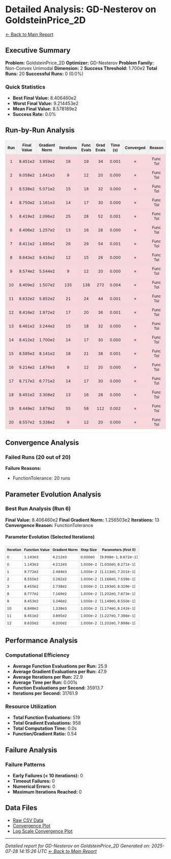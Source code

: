 # Detailed Analysis: GD-Nesterov on GoldsteinPrice_2D
[← Back to Main Report](benchmark_report.md)
## Executive Summary
**Problem:** GoldsteinPrice_2D
**Optimizer:** GD-Nesterov
**Problem Family:** Non-Convex Unimodal
**Dimension:** 2
**Success Threshold:** 1.700e2
**Total Runs:** 20
**Successful Runs:** 0 (0.0%)

### Quick Statistics
* **Best Final Value:** 8.406460e2
* **Worst Final Value:** 9.214453e2
* **Mean Final Value:** 8.578189e2
* **Success Rate:** 0.0%


## Run-by-Run Analysis
<table style="border-collapse: collapse; width: 100%; margin: 20px 0; font-size: 12px;">
<tr style="background-color: #f2f2f2;">
<th style="border: 1px solid #ddd; padding: 6px; text-align: center;">Run</th>
<th style="border: 1px solid #ddd; padding: 6px; text-align: center;">Final Value</th>
<th style="border: 1px solid #ddd; padding: 6px; text-align: center;">Gradient Norm</th>
<th style="border: 1px solid #ddd; padding: 6px; text-align: center;">Iterations</th>
<th style="border: 1px solid #ddd; padding: 6px; text-align: center;">Func Evals</th>
<th style="border: 1px solid #ddd; padding: 6px; text-align: center;">Grad Evals</th>
<th style="border: 1px solid #ddd; padding: 6px; text-align: center;">Time (s)</th>
<th style="border: 1px solid #ddd; padding: 6px; text-align: center;">Converged</th>
<th style="border: 1px solid #ddd; padding: 6px; text-align: center;">Reason</th>
</tr>
<tr style="background-color: #f8d7da;">
<td style="border: 1px solid #ddd; padding: 6px; text-align: center;">1</td>
<td style="border: 1px solid #ddd; padding: 6px; text-align: center;">8.451e2</td>
<td style="border: 1px solid #ddd; padding: 6px; text-align: center;">3.959e2</td>
<td style="border: 1px solid #ddd; padding: 6px; text-align: center;">16</td>
<td style="border: 1px solid #ddd; padding: 6px; text-align: center;">19</td>
<td style="border: 1px solid #ddd; padding: 6px; text-align: center;">34</td>
<td style="border: 1px solid #ddd; padding: 6px; text-align: center;">0.001</td>
<td style="border: 1px solid #ddd; padding: 6px; text-align: center;">✗</td>
<td style="border: 1px solid #ddd; padding: 6px; text-align: center;">Func Tol</td>
</tr>
<tr style="background-color: #f8d7da;">
<td style="border: 1px solid #ddd; padding: 6px; text-align: center;">2</td>
<td style="border: 1px solid #ddd; padding: 6px; text-align: center;">9.058e2</td>
<td style="border: 1px solid #ddd; padding: 6px; text-align: center;">1.641e3</td>
<td style="border: 1px solid #ddd; padding: 6px; text-align: center;">9</td>
<td style="border: 1px solid #ddd; padding: 6px; text-align: center;">12</td>
<td style="border: 1px solid #ddd; padding: 6px; text-align: center;">20</td>
<td style="border: 1px solid #ddd; padding: 6px; text-align: center;">0.000</td>
<td style="border: 1px solid #ddd; padding: 6px; text-align: center;">✗</td>
<td style="border: 1px solid #ddd; padding: 6px; text-align: center;">Func Tol</td>
</tr>
<tr style="background-color: #f8d7da;">
<td style="border: 1px solid #ddd; padding: 6px; text-align: center;">3</td>
<td style="border: 1px solid #ddd; padding: 6px; text-align: center;">8.538e2</td>
<td style="border: 1px solid #ddd; padding: 6px; text-align: center;">5.071e2</td>
<td style="border: 1px solid #ddd; padding: 6px; text-align: center;">15</td>
<td style="border: 1px solid #ddd; padding: 6px; text-align: center;">18</td>
<td style="border: 1px solid #ddd; padding: 6px; text-align: center;">32</td>
<td style="border: 1px solid #ddd; padding: 6px; text-align: center;">0.000</td>
<td style="border: 1px solid #ddd; padding: 6px; text-align: center;">✗</td>
<td style="border: 1px solid #ddd; padding: 6px; text-align: center;">Func Tol</td>
</tr>
<tr style="background-color: #f8d7da;">
<td style="border: 1px solid #ddd; padding: 6px; text-align: center;">4</td>
<td style="border: 1px solid #ddd; padding: 6px; text-align: center;">8.750e2</td>
<td style="border: 1px solid #ddd; padding: 6px; text-align: center;">1.161e3</td>
<td style="border: 1px solid #ddd; padding: 6px; text-align: center;">14</td>
<td style="border: 1px solid #ddd; padding: 6px; text-align: center;">17</td>
<td style="border: 1px solid #ddd; padding: 6px; text-align: center;">30</td>
<td style="border: 1px solid #ddd; padding: 6px; text-align: center;">0.000</td>
<td style="border: 1px solid #ddd; padding: 6px; text-align: center;">✗</td>
<td style="border: 1px solid #ddd; padding: 6px; text-align: center;">Func Tol</td>
</tr>
<tr style="background-color: #f8d7da;">
<td style="border: 1px solid #ddd; padding: 6px; text-align: center;">5</td>
<td style="border: 1px solid #ddd; padding: 6px; text-align: center;">8.419e2</td>
<td style="border: 1px solid #ddd; padding: 6px; text-align: center;">2.096e2</td>
<td style="border: 1px solid #ddd; padding: 6px; text-align: center;">25</td>
<td style="border: 1px solid #ddd; padding: 6px; text-align: center;">28</td>
<td style="border: 1px solid #ddd; padding: 6px; text-align: center;">52</td>
<td style="border: 1px solid #ddd; padding: 6px; text-align: center;">0.001</td>
<td style="border: 1px solid #ddd; padding: 6px; text-align: center;">✗</td>
<td style="border: 1px solid #ddd; padding: 6px; text-align: center;">Func Tol</td>
</tr>
<tr style="background-color: #f8d7da;">
<td style="border: 1px solid #ddd; padding: 6px; text-align: center;">6</td>
<td style="border: 1px solid #ddd; padding: 6px; text-align: center;">8.406e2</td>
<td style="border: 1px solid #ddd; padding: 6px; text-align: center;">1.257e2</td>
<td style="border: 1px solid #ddd; padding: 6px; text-align: center;">13</td>
<td style="border: 1px solid #ddd; padding: 6px; text-align: center;">16</td>
<td style="border: 1px solid #ddd; padding: 6px; text-align: center;">28</td>
<td style="border: 1px solid #ddd; padding: 6px; text-align: center;">0.000</td>
<td style="border: 1px solid #ddd; padding: 6px; text-align: center;">✗</td>
<td style="border: 1px solid #ddd; padding: 6px; text-align: center;">Func Tol</td>
</tr>
<tr style="background-color: #f8d7da;">
<td style="border: 1px solid #ddd; padding: 6px; text-align: center;">7</td>
<td style="border: 1px solid #ddd; padding: 6px; text-align: center;">8.411e2</td>
<td style="border: 1px solid #ddd; padding: 6px; text-align: center;">1.695e2</td>
<td style="border: 1px solid #ddd; padding: 6px; text-align: center;">26</td>
<td style="border: 1px solid #ddd; padding: 6px; text-align: center;">29</td>
<td style="border: 1px solid #ddd; padding: 6px; text-align: center;">54</td>
<td style="border: 1px solid #ddd; padding: 6px; text-align: center;">0.001</td>
<td style="border: 1px solid #ddd; padding: 6px; text-align: center;">✗</td>
<td style="border: 1px solid #ddd; padding: 6px; text-align: center;">Func Tol</td>
</tr>
<tr style="background-color: #f8d7da;">
<td style="border: 1px solid #ddd; padding: 6px; text-align: center;">8</td>
<td style="border: 1px solid #ddd; padding: 6px; text-align: center;">8.643e2</td>
<td style="border: 1px solid #ddd; padding: 6px; text-align: center;">9.416e2</td>
<td style="border: 1px solid #ddd; padding: 6px; text-align: center;">12</td>
<td style="border: 1px solid #ddd; padding: 6px; text-align: center;">15</td>
<td style="border: 1px solid #ddd; padding: 6px; text-align: center;">26</td>
<td style="border: 1px solid #ddd; padding: 6px; text-align: center;">0.000</td>
<td style="border: 1px solid #ddd; padding: 6px; text-align: center;">✗</td>
<td style="border: 1px solid #ddd; padding: 6px; text-align: center;">Func Tol</td>
</tr>
<tr style="background-color: #f8d7da;">
<td style="border: 1px solid #ddd; padding: 6px; text-align: center;">9</td>
<td style="border: 1px solid #ddd; padding: 6px; text-align: center;">8.574e2</td>
<td style="border: 1px solid #ddd; padding: 6px; text-align: center;">5.544e2</td>
<td style="border: 1px solid #ddd; padding: 6px; text-align: center;">9</td>
<td style="border: 1px solid #ddd; padding: 6px; text-align: center;">12</td>
<td style="border: 1px solid #ddd; padding: 6px; text-align: center;">20</td>
<td style="border: 1px solid #ddd; padding: 6px; text-align: center;">0.000</td>
<td style="border: 1px solid #ddd; padding: 6px; text-align: center;">✗</td>
<td style="border: 1px solid #ddd; padding: 6px; text-align: center;">Func Tol</td>
</tr>
<tr style="background-color: #f8d7da;">
<td style="border: 1px solid #ddd; padding: 6px; text-align: center;">10</td>
<td style="border: 1px solid #ddd; padding: 6px; text-align: center;">8.409e2</td>
<td style="border: 1px solid #ddd; padding: 6px; text-align: center;">1.507e2</td>
<td style="border: 1px solid #ddd; padding: 6px; text-align: center;">135</td>
<td style="border: 1px solid #ddd; padding: 6px; text-align: center;">138</td>
<td style="border: 1px solid #ddd; padding: 6px; text-align: center;">272</td>
<td style="border: 1px solid #ddd; padding: 6px; text-align: center;">0.004</td>
<td style="border: 1px solid #ddd; padding: 6px; text-align: center;">✗</td>
<td style="border: 1px solid #ddd; padding: 6px; text-align: center;">Func Tol</td>
</tr>
<tr style="background-color: #f8d7da;">
<td style="border: 1px solid #ddd; padding: 6px; text-align: center;">11</td>
<td style="border: 1px solid #ddd; padding: 6px; text-align: center;">8.632e2</td>
<td style="border: 1px solid #ddd; padding: 6px; text-align: center;">5.852e2</td>
<td style="border: 1px solid #ddd; padding: 6px; text-align: center;">21</td>
<td style="border: 1px solid #ddd; padding: 6px; text-align: center;">24</td>
<td style="border: 1px solid #ddd; padding: 6px; text-align: center;">44</td>
<td style="border: 1px solid #ddd; padding: 6px; text-align: center;">0.001</td>
<td style="border: 1px solid #ddd; padding: 6px; text-align: center;">✗</td>
<td style="border: 1px solid #ddd; padding: 6px; text-align: center;">Func Tol</td>
</tr>
<tr style="background-color: #f8d7da;">
<td style="border: 1px solid #ddd; padding: 6px; text-align: center;">12</td>
<td style="border: 1px solid #ddd; padding: 6px; text-align: center;">8.416e2</td>
<td style="border: 1px solid #ddd; padding: 6px; text-align: center;">1.972e2</td>
<td style="border: 1px solid #ddd; padding: 6px; text-align: center;">17</td>
<td style="border: 1px solid #ddd; padding: 6px; text-align: center;">20</td>
<td style="border: 1px solid #ddd; padding: 6px; text-align: center;">36</td>
<td style="border: 1px solid #ddd; padding: 6px; text-align: center;">0.001</td>
<td style="border: 1px solid #ddd; padding: 6px; text-align: center;">✗</td>
<td style="border: 1px solid #ddd; padding: 6px; text-align: center;">Func Tol</td>
</tr>
<tr style="background-color: #f8d7da;">
<td style="border: 1px solid #ddd; padding: 6px; text-align: center;">13</td>
<td style="border: 1px solid #ddd; padding: 6px; text-align: center;">8.461e2</td>
<td style="border: 1px solid #ddd; padding: 6px; text-align: center;">3.244e2</td>
<td style="border: 1px solid #ddd; padding: 6px; text-align: center;">15</td>
<td style="border: 1px solid #ddd; padding: 6px; text-align: center;">18</td>
<td style="border: 1px solid #ddd; padding: 6px; text-align: center;">32</td>
<td style="border: 1px solid #ddd; padding: 6px; text-align: center;">0.000</td>
<td style="border: 1px solid #ddd; padding: 6px; text-align: center;">✗</td>
<td style="border: 1px solid #ddd; padding: 6px; text-align: center;">Func Tol</td>
</tr>
<tr style="background-color: #f8d7da;">
<td style="border: 1px solid #ddd; padding: 6px; text-align: center;">14</td>
<td style="border: 1px solid #ddd; padding: 6px; text-align: center;">8.412e2</td>
<td style="border: 1px solid #ddd; padding: 6px; text-align: center;">1.700e2</td>
<td style="border: 1px solid #ddd; padding: 6px; text-align: center;">14</td>
<td style="border: 1px solid #ddd; padding: 6px; text-align: center;">17</td>
<td style="border: 1px solid #ddd; padding: 6px; text-align: center;">30</td>
<td style="border: 1px solid #ddd; padding: 6px; text-align: center;">0.000</td>
<td style="border: 1px solid #ddd; padding: 6px; text-align: center;">✗</td>
<td style="border: 1px solid #ddd; padding: 6px; text-align: center;">Func Tol</td>
</tr>
<tr style="background-color: #f8d7da;">
<td style="border: 1px solid #ddd; padding: 6px; text-align: center;">15</td>
<td style="border: 1px solid #ddd; padding: 6px; text-align: center;">8.595e2</td>
<td style="border: 1px solid #ddd; padding: 6px; text-align: center;">8.141e2</td>
<td style="border: 1px solid #ddd; padding: 6px; text-align: center;">18</td>
<td style="border: 1px solid #ddd; padding: 6px; text-align: center;">21</td>
<td style="border: 1px solid #ddd; padding: 6px; text-align: center;">38</td>
<td style="border: 1px solid #ddd; padding: 6px; text-align: center;">0.001</td>
<td style="border: 1px solid #ddd; padding: 6px; text-align: center;">✗</td>
<td style="border: 1px solid #ddd; padding: 6px; text-align: center;">Func Tol</td>
</tr>
<tr style="background-color: #f8d7da;">
<td style="border: 1px solid #ddd; padding: 6px; text-align: center;">16</td>
<td style="border: 1px solid #ddd; padding: 6px; text-align: center;">9.214e2</td>
<td style="border: 1px solid #ddd; padding: 6px; text-align: center;">1.876e3</td>
<td style="border: 1px solid #ddd; padding: 6px; text-align: center;">9</td>
<td style="border: 1px solid #ddd; padding: 6px; text-align: center;">12</td>
<td style="border: 1px solid #ddd; padding: 6px; text-align: center;">20</td>
<td style="border: 1px solid #ddd; padding: 6px; text-align: center;">0.000</td>
<td style="border: 1px solid #ddd; padding: 6px; text-align: center;">✗</td>
<td style="border: 1px solid #ddd; padding: 6px; text-align: center;">Func Tol</td>
</tr>
<tr style="background-color: #f8d7da;">
<td style="border: 1px solid #ddd; padding: 6px; text-align: center;">17</td>
<td style="border: 1px solid #ddd; padding: 6px; text-align: center;">8.717e2</td>
<td style="border: 1px solid #ddd; padding: 6px; text-align: center;">6.771e2</td>
<td style="border: 1px solid #ddd; padding: 6px; text-align: center;">14</td>
<td style="border: 1px solid #ddd; padding: 6px; text-align: center;">17</td>
<td style="border: 1px solid #ddd; padding: 6px; text-align: center;">30</td>
<td style="border: 1px solid #ddd; padding: 6px; text-align: center;">0.000</td>
<td style="border: 1px solid #ddd; padding: 6px; text-align: center;">✗</td>
<td style="border: 1px solid #ddd; padding: 6px; text-align: center;">Func Tol</td>
</tr>
<tr style="background-color: #f8d7da;">
<td style="border: 1px solid #ddd; padding: 6px; text-align: center;">18</td>
<td style="border: 1px solid #ddd; padding: 6px; text-align: center;">8.451e2</td>
<td style="border: 1px solid #ddd; padding: 6px; text-align: center;">3.308e2</td>
<td style="border: 1px solid #ddd; padding: 6px; text-align: center;">13</td>
<td style="border: 1px solid #ddd; padding: 6px; text-align: center;">16</td>
<td style="border: 1px solid #ddd; padding: 6px; text-align: center;">28</td>
<td style="border: 1px solid #ddd; padding: 6px; text-align: center;">0.000</td>
<td style="border: 1px solid #ddd; padding: 6px; text-align: center;">✗</td>
<td style="border: 1px solid #ddd; padding: 6px; text-align: center;">Func Tol</td>
</tr>
<tr style="background-color: #f8d7da;">
<td style="border: 1px solid #ddd; padding: 6px; text-align: center;">19</td>
<td style="border: 1px solid #ddd; padding: 6px; text-align: center;">8.449e2</td>
<td style="border: 1px solid #ddd; padding: 6px; text-align: center;">3.878e2</td>
<td style="border: 1px solid #ddd; padding: 6px; text-align: center;">55</td>
<td style="border: 1px solid #ddd; padding: 6px; text-align: center;">58</td>
<td style="border: 1px solid #ddd; padding: 6px; text-align: center;">112</td>
<td style="border: 1px solid #ddd; padding: 6px; text-align: center;">0.002</td>
<td style="border: 1px solid #ddd; padding: 6px; text-align: center;">✗</td>
<td style="border: 1px solid #ddd; padding: 6px; text-align: center;">Func Tol</td>
</tr>
<tr style="background-color: #f8d7da;">
<td style="border: 1px solid #ddd; padding: 6px; text-align: center;">20</td>
<td style="border: 1px solid #ddd; padding: 6px; text-align: center;">8.557e2</td>
<td style="border: 1px solid #ddd; padding: 6px; text-align: center;">5.338e2</td>
<td style="border: 1px solid #ddd; padding: 6px; text-align: center;">9</td>
<td style="border: 1px solid #ddd; padding: 6px; text-align: center;">12</td>
<td style="border: 1px solid #ddd; padding: 6px; text-align: center;">20</td>
<td style="border: 1px solid #ddd; padding: 6px; text-align: center;">0.000</td>
<td style="border: 1px solid #ddd; padding: 6px; text-align: center;">✗</td>
<td style="border: 1px solid #ddd; padding: 6px; text-align: center;">Func Tol</td>
</tr>
</table>

## Convergence Analysis

### Failed Runs (20 out of 20)

**Failure Reasons:**
- FunctionTolerance: 20 runs

## Parameter Evolution Analysis

### Best Run Analysis (Run 6)
**Final Value:** 8.406460e2
**Final Gradient Norm:** 1.256503e2
**Iterations:** 13
**Convergence Reason:** FunctionTolerance

#### Parameter Evolution (Selected Iterations)

<table style="border-collapse: collapse; width: 100%; margin: 20px 0; font-size: 11px;">
<tr style="background-color: #f2f2f2;">
<th style="border: 1px solid #ddd; padding: 4px;">Iteration</th>
<th style="border: 1px solid #ddd; padding: 4px;">Function Value</th>
<th style="border: 1px solid #ddd; padding: 4px;">Gradient Norm</th>
<th style="border: 1px solid #ddd; padding: 4px;">Step Size</th>
<th style="border: 1px solid #ddd; padding: 4px;">Parameters (first 5)</th>
</tr>
<tr><td style="border: 1px solid #ddd; padding: 4px;">0</td><td style="border: 1px solid #ddd; padding: 4px;">1.143e3</td><td style="border: 1px solid #ddd; padding: 4px;">4.212e3</td><td style="border: 1px solid #ddd; padding: 4px;">0.000e0</td><td style="border: 1px solid #ddd; padding: 4px;">[9.998e-1, 8.672e-1]</td></tr>
<tr><td style="border: 1px solid #ddd; padding: 4px;">0</td><td style="border: 1px solid #ddd; padding: 4px;">1.143e3</td><td style="border: 1px solid #ddd; padding: 4px;">4.212e3</td><td style="border: 1px solid #ddd; padding: 4px;">1.000e-2</td><td style="border: 1px solid #ddd; padding: 4px;">[1.030e0, 8.271e-1]</td></tr>
<tr><td style="border: 1px solid #ddd; padding: 4px;">1</td><td style="border: 1px solid #ddd; padding: 4px;">9.772e2</td><td style="border: 1px solid #ddd; padding: 4px;">2.484e3</td><td style="border: 1px solid #ddd; padding: 4px;">1.000e-2</td><td style="border: 1px solid #ddd; padding: 4px;">[1.113e0, 7.201e-1]</td></tr>
<tr><td style="border: 1px solid #ddd; padding: 4px;">2</td><td style="border: 1px solid #ddd; padding: 4px;">8.550e2</td><td style="border: 1px solid #ddd; padding: 4px;">3.262e2</td><td style="border: 1px solid #ddd; padding: 4px;">1.000e-2</td><td style="border: 1px solid #ddd; padding: 4px;">[1.166e0, 7.539e-1]</td></tr>
<tr><td style="border: 1px solid #ddd; padding: 4px;">3</td><td style="border: 1px solid #ddd; padding: 4px;">8.455e2</td><td style="border: 1px solid #ddd; padding: 4px;">2.738e2</td><td style="border: 1px solid #ddd; padding: 4px;">1.000e-2</td><td style="border: 1px solid #ddd; padding: 4px;">[1.193e0, 8.329e-1]</td></tr>
<tr><td style="border: 1px solid #ddd; padding: 4px;">8</td><td style="border: 1px solid #ddd; padding: 4px;">8.777e2</td><td style="border: 1px solid #ddd; padding: 4px;">7.169e2</td><td style="border: 1px solid #ddd; padding: 4px;">1.000e-2</td><td style="border: 1px solid #ddd; padding: 4px;">[1.202e0, 7.673e-1]</td></tr>
<tr><td style="border: 1px solid #ddd; padding: 4px;">9</td><td style="border: 1px solid #ddd; padding: 4px;">8.453e2</td><td style="border: 1px solid #ddd; padding: 4px;">3.346e2</td><td style="border: 1px solid #ddd; padding: 4px;">1.000e-2</td><td style="border: 1px solid #ddd; padding: 4px;">[1.149e0, 8.550e-1]</td></tr>
<tr><td style="border: 1px solid #ddd; padding: 4px;">10</td><td style="border: 1px solid #ddd; padding: 4px;">8.848e2</td><td style="border: 1px solid #ddd; padding: 4px;">1.338e3</td><td style="border: 1px solid #ddd; padding: 4px;">1.000e-2</td><td style="border: 1px solid #ddd; padding: 4px;">[1.174e0, 8.142e-1]</td></tr>
<tr><td style="border: 1px solid #ddd; padding: 4px;">11</td><td style="border: 1px solid #ddd; padding: 4px;">8.451e2</td><td style="border: 1px solid #ddd; padding: 4px;">3.895e2</td><td style="border: 1px solid #ddd; padding: 4px;">1.000e-2</td><td style="border: 1px solid #ddd; padding: 4px;">[1.227e0, 7.386e-1]</td></tr>
<tr><td style="border: 1px solid #ddd; padding: 4px;">12</td><td style="border: 1px solid #ddd; padding: 4px;">8.635e2</td><td style="border: 1px solid #ddd; padding: 4px;">6.200e2</td><td style="border: 1px solid #ddd; padding: 4px;">1.000e-2</td><td style="border: 1px solid #ddd; padding: 4px;">[1.202e0, 7.898e-1]</td></tr>
</table>

## Performance Analysis

### Computational Efficiency
- **Average Function Evaluations per Run:** 25.9
- **Average Gradient Evaluations per Run:** 47.9
- **Average Iterations per Run:** 22.9
- **Average Time per Run:** 0.001s
- **Function Evaluations per Second:** 35913.7
- **Iterations per Second:** 31761.9
### Resource Utilization
- **Total Function Evaluations:** 519
- **Total Gradient Evaluations:** 958
- **Total Computation Time:** 0.0s
- **Function/Gradient Ratio:** 0.54
## Failure Analysis

### Failure Patterns
- **Early Failures (< 10 iterations):** 0
- **Timeout Failures:** 0
- **Numerical Errors:** 0
- **Maximum Iterations Reached:** 0


## Data Files
* [Raw CSV Data](problems/GoldsteinPrice_2D_results.csv)
* [Convergence Plot](convergence_GoldsteinPrice_2D.png)
* [Log Scale Convergence Plot](convergence_GoldsteinPrice_2D_log.png)


---
*Detailed report for GD-Nesterov on GoldsteinPrice_2D*
*Generated on: 2025-07-28 14:15:26 UTC*
*[← Back to Main Report](benchmark_report.md)*
